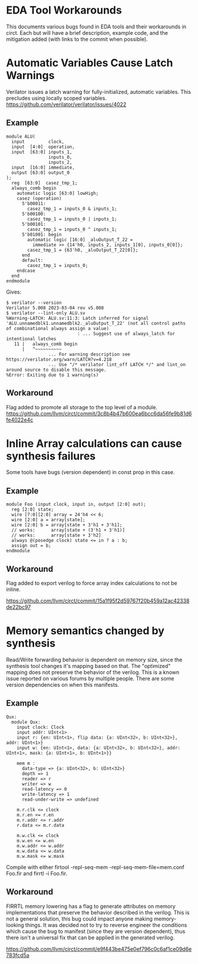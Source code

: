 # EDA Tool Workarounds

This documents various bugs found in EDA tools and their workarounds in circt.
Each but will have a brief description, example code, and the mitigation added
(with links to the commit when possible).  

# Automatic Variables Cause Latch Warnings

Verilator issues a latch warning for fully-initialized, automatic variables.  This precludes using locally scoped variables.
https://github.com/verilator/verilator/issues/4022

## Example
```
module ALU(
  input         clock,
  input  [4:0]  operation,
  input  [63:0] inputs_1,
                inputs_0,
                inputs_2,
  input  [16:0] immediate,
  output [63:0] output_0
);
  reg  [63:0]  casez_tmp_1;
  always_comb begin
    automatic logic [63:0] lowHigh;
    casez (operation)
      5'b00011:
        casez_tmp_1 = inputs_0 & inputs_1;
      5'b00100:
        casez_tmp_1 = inputs_0 | inputs_1;
      5'b00101:
        casez_tmp_1 = inputs_0 ^ inputs_1;
      5'b01001: begin
        automatic logic [16:0] _aluOutput_T_22 =
          immediate >> {14'h0, inputs_2, inputs_1[0], inputs_0[0]};
        casez_tmp_1 = {63'h0, _aluOutput_T_22[0]};
      end
      default:
        casez_tmp_1 = inputs_0;
    endcase
  end
endmodule
```
Gives:
```
$ verilator --version
Verilator 5.008 2023-03-04 rev v5.008
$ verilator --lint-only ALU.sv
%Warning-LATCH: ALU.sv:11:3: Latch inferred for signal 'ALU.unnamedblk1.unnamedblk2._aluOutput_T_22' (not all control paths of combinational always assign a value)
                           : ... Suggest use of always_latch for intentional latches
   11 |   always_comb begin
      |   ^~~~~~~~~~~
                ... For warning description see https://verilator.org/warn/LATCH?v=4.218
                ... Use "/* verilator lint_off LATCH */" and lint_on around source to disable this message.
%Error: Exiting due to 1 warning(s)
```

## Workaround

Flag added to promote all storage to the top level of a module.
https://github.com/llvm/circt/commit/3c8b4b47b600ea6bcc6da56fe9b81d6fe4022e4c

# Inline Array calculations can cause synthesis failures

Some tools have bugs (version dependent) in const prop in this case.

## Example
```
module Foo (input clock, input in, output [2:0] out);
  reg [2:0] state;
  wire [7:0][2:0] array = 24'h4 << 6;
  wire [2:0] a = array[state];
  wire [2:0] b = array[state + 3'h1 + 3'h1];
  // works:      array[state + (3'h1 + 3'h1)]
  // works:      array[state + 3'h2]
  always @(posedge clock) state <= in ? a : b;
  assign out = b;
endmodule
```

## Workaround

Flag added to export verilog to force array index calculations to not be inline.

https://github.com/llvm/circt/commit/15a1f95f2d59767f20b459a12ac42338de22bc97

# Memory semantics changed by synthesis

Read/Write forwarding behavior is dependent on memory size, since the synthesis 
tool changes it's mapping based on that.  The "optimized" mapping does not 
preserve the behavior of the verilog.  This is a known issue reported on various
forums by multiple people.  There are some version dependencies on when this
manifests.

## Example
```
Qux:
  module Qux:
    input clock: Clock
    input addr: UInt<1>
    input r: {en: UInt<1>, flip data: {a: UInt<32>, b: UInt<32>}, addr: UInt<1>}
    input w: {en: UInt<1>, data: {a: UInt<32>, b: UInt<32>}, addr: UInt<1>, mask: {a: UInt<1>, b: UInt<1>}}

    mem m :
      data-type => {a: UInt<32>, b: UInt<32>}
      depth => 1
      reader => r
      writer => w
      read-latency => 0
      write-latency => 1
      read-under-write => undefined

    m.r.clk <= clock
    m.r.en <= r.en
    m.r.addr <= r.addr
    r.data <= m.r.data

    m.w.clk <= clock
    m.w.en <= w.en
    m.w.addr <= w.addr
    m.w.data <= w.data
    m.w.mask <= w.mask
```
Compile with either firtool -repl-seq-mem -repl-seq-mem-file=mem.conf Foo.fir and firrtl -i Foo.fir.

## Workaround

FIRRTL memory lowering has a flag to generate attributes on memory 
implementations that preserve the behavior described in the verilog.  This is 
not a general solution, this bug could impact anyone making memory-looking 
things.  It was decided not to try to reverse engineer the conditions which
cause the bug to manifest (since they are version dependent), thus there isn't
a universal fix that can be applied in the generated verilog.

https://github.com/llvm/circt/commit/e9f443be475e0ef796c0c6af1ce09d6e783fcd5a
